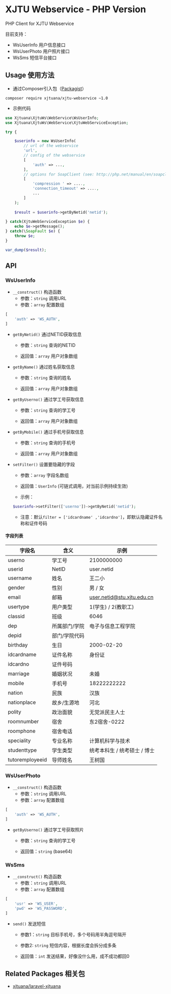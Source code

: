 # XJTU Webservice - PHP Version

PHP Client for XJTU Webservice

目前支持：
- WsUserInfo 用户信息接口
- WsUserPhoto 用户照片接口
- WsSms 短信平台接口

## Usage 使用方法

- 通过Composer引入包（[Packagist](https://packagist.org/packages/xjtuana/xjtu-webservice)）

```shell
composer require xjtuana/xjtu-webservice ~1.0
```

- 示例代码

```php
use Xjtuana\XjtuWs\WebService\WsUserInfo;
use Xjtuana\XjtuWs\WebService\XjtuWebServiceException;

try {

    $userinfo = new WsUserInfo(
        // url of the webservice
        'url',
        // config of the webservice
        [
            'auth' => ...,
        ],
        // options for SoapClient (see: http://php.net/manual/en/soapclient.soapclient.php)
        [
            'compression ' => ....,
            'connection_timeout' => ....,
            ...
        ]
    );
    
    $result = $userinfo->getByNetid('netid');
    
} catch(XjtuWebServiceException $e) {
    echo $e->getMessage();
} catch(\SoapFault $e) {
    throw $e;
}

var_dump($result);
```

## API

### WsUserInfo

- `__construct()` 构造函数
    - 参数：`string` 调用URL
    - 参数：`array` 配置数组
```php
[
    'auth' => 'WS_AUTH',
]
```

- `getByNetid()` 通过NETID获取信息

    - 参数：`string` 查询的NETID

    - 返回值：`array` 用户对象数组

- `getByName()` 通过姓名获取信息

    - 参数：`string` 查询的姓名

    - 返回值：`array` 用户对象数组

- `getByUserno()` 通过学工号获取信息

    - 参数：`string` 查询的学工号

    - 返回值：`array` 用户对象数组

- `getByMobile()` 通过手机号获取信息

    - 参数：`string` 查询的手机号

    - 返回值：`array` 用户对象数组

- `setFilter()` 设置要隐藏的字段

    - 参数：`array` 字段名数组

    - 返回值：`UserInfo` (可链式调用，对当前示例持续生效)

    - 示例：

    ```php
    $userinfo->setFilter(['userno'])->getByNetid('netid');
    ```

    - 注意：默认`filter = ['idcardname' ,'idcardno']`，即默认隐藏证件名称和证件号码

#### 字段列表

字段名 | 含义 | 示例
----|------|----
userno | 学工号  | 2100000000
userid | NetID  | user.netid
username | 姓名  | 王二小
gender | 性别  | 男 / 女
email | 邮箱  | user.netid@stu.xjtu.edu.cn
usertype | 用户类型  | 1(学生) / 2(教职工)
classid | 班级  | 6046
dep | 所属部门/学院  | 电子与信息工程学院
depid | 部门/学院代码  | 
birthday | 生日  | 2000-02-20
idcardname | 证件名称  | 身份证
idcardno | 证件号码  | 
marriage | 婚姻状况  | 未婚
mobile | 手机号  | 18222222222
nation | 民族  | 汉族
nationplace | 故乡/生源地  | 河北
polity | 政治面貌  | 无党派民主人士
roomnumber | 宿舍  | 东2宿舍-0222
roomphone | 宿舍电话  | 
speciality | 专业名称  | 计算机科学与技术
studenttype | 学生类型  | 统考本科生 / 统考硕士 / 博士
tutoremployeeid | 导师姓名  | 王树国


### WsUserPhoto

- `__construct()` 构造函数
    - 参数：`string` 调用URL
    - 参数：`array` 配置数组
```php
[
    'auth' => 'WS_AUTH',
]
```

- `getByUserno()` 通过学工号获取照片

    - 参数：`string` 查询的学工号

    - 返回值：`string` (base64)

### WsSms

- `__construct()` 构造函数
    - 参数：`string` 调用URL
    - 参数：`array` 配置数组
```php
[
    'usr' => 'WS_USER',
    'pwd' => 'WS_PASSWORD',
]
```

- `send()` 发送短信

    - 参数1：`string` 目标手机号，多个号码用半角逗号隔开

    - 参数2: `string` 短信内容，根据长度会拆分成多条

    - 返回值：`int` 发送结果，好像没什么用，成不成功都回0


## Related Packages 相关包

- [xjtuana/laravel-xjtuana](https://git.xjtuana.com/xjtuana/laravel-xjtuana)